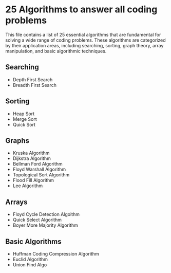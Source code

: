# 25 Algorithms to answer all coding problems

This file contains a list of 25 essential algorithms that are fundamental for solving a wide range of coding problems. These algorithms are categorized by their application areas, including searching, sorting, graph theory, array manipulation, and basic algorithmic techniques.

## Searching
- Depth First Search
- Breadth First Search

## Sorting
- Heap Sort
- Merge Sort
- Quick Sort

## Graphs
- Kruska Algorithm
- Dijkstra Algorithm
- Bellman Ford Algorithm
- Floyd Warshall Algorithm
- Topological Sort Algorithm
- Flood Fill Algorithm
- Lee Algorithm

## Arrays 
- Floyd Cycle Detection Algoithm
- Quick Select Algorithm
- Boyer More Majority Algorithm

## Basic Algorithms
- Huffman Coding Compression Algorithm
- Euclid Algorithm
- Union Find Algo